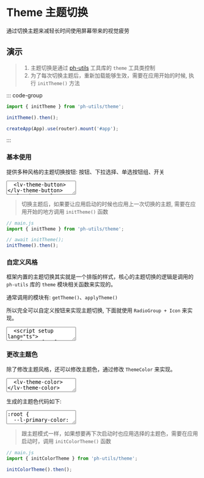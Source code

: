 # Theme 主题切换

通过切换主题来减轻长时间使用屏幕带来的视觉疲劳

## 演示

> 1. 主题切换是通过 [ph-utils](https://www.npmjs.com/package/ph-utils) 工具库的 `theme` 工具类控制
> 2. 为了每次切换主题后，重新加载能够生效，需要在应用开始的时候, 执行 `initTheme()` 方法

::: code-group

```js [main.ts]
import { initTheme } from 'ph-utils/theme';

initTheme().then();

createApp(App).use(router).mount('#app');
```

:::

<script setup>
  import {
    ThemeButton,
    ThemeSelect,
    ThemeSwitch,
    ThemeRadio,
    SunIcon,
    MoonIcon,
    ThemeDefaultIcon,
    Radio,
    RadioGroup,
    ThemeColor
  } from '../../src';
  import SourceCode from '../../src/app_components/SourceCode.vue'
  import { ref, watch, onMounted } from 'vue';

  const theme = ref('');
  const code = ref('');

  watch(theme, (val) => {
    import('ph-utils/theme').then((module) => {
      return module.applyTheme(val);
    })
  });

  onMounted(() => {
    import('ph-utils/theme').then((module) => {
      theme.value = module.getTheme();
    })
  })

  function handleColorChange() {
    const $style = document.getElementById('color-theme-style');
    if ($style != null) {
      let tmpCode = $style.innerHTML;
      tmpCode = tmpCode.replace('{', ' {\r\n  ').replaceAll(';', ';\r\n  ').replace('  }', '}')
      code.value = tmpCode;
    }
  }
</script>

### 基本使用

提供多种风格的主题切换按钮: 按钮、下拉选择、单选按钮组、开关

<ClientOnly>
  <CodePreview>
  <textarea lang="vue-html" v-pre>
  <lv-theme-button></lv-theme-button>
  <lv-theme-select class="ml-10"></lv-theme-select>
  <lv-theme-switch class="ml-10"></lv-theme-switch>
  <lv-theme-radio class="mt-15"></lv-theme-radio>
  </textarea>
  <template #preview>
    <ThemeButton></ThemeButton>
    <ThemeSelect class="ml-10"></ThemeSelect>
    <ThemeSwitch class="ml-10"></ThemeSwitch>
    <ThemeRadio class="mt-15"></ThemeRadio>
  </template>
  </CodePreview>
</ClientOnly>

> 切换主题后，如果要让应用启动的时候也应用上一次切换的主题, 需要在应用开始的地方调用 `initTheme()` 函数

```js
// main.js
import { initTheme } from 'ph-utils/theme';

// await initTheme();
initTheme().then();
```

### 自定义风格

框架内置的主题切换其实就是一个排版的样式，核心的主题切换的逻辑是调用的 `ph-utils` 库的 `theme` 模块相关函数来实现的。

通常调用的模块有: `getTheme()`、`applyTheme()`

所以完全可以自定义按钮来实现主题切换, 下面就使用 `RadioGroup + Icon` 来实现。

<ClientOnly>
  <CodePreview>
  <textarea lang="vue" v-pre>
  <script setup lang="ts">
    import { ref, watch } from 'vue';
    import { getTheme, applyTheme } from 'ph-utils/theme';
    // 获取当前主题
    const theme = ref(getTheme());
    // 主题改变时, 应用主题
    watch(theme, (val) => {
      applyTheme(val).then();
    });
  </script>
  <template>
    <lv-radio-group v-model="theme">
      <lv-radio value="auto" type="button">
        <lv-theme-default-icon></lv-theme-default-icon>
      </lv-radio>
      <lv-radio value="light" type="button">
        <lt-sun-icon></lt-sun-icon>
      </lv-radio>
      <lv-radio value="dark" type="button">
        <lt-moon-icon></lt-moon-icon>
      </lv-radio>
    </lv-radio-group>
  </template>
  </textarea>
  <template #preview>
  <RadioGroup v-model="theme">
    <Radio value="auto" type="button">
      <ThemeDefaultIcon></ThemeDefaultIcon>
    </Radio>
    <Radio value="light" type="button">
      <SunIcon></SunIcon>
    </Radio>
    <Radio value="dark" type="button">
      <MoonIcon></MoonIcon>
    </Radio>
  </RadioGroup>
  </template>
  </CodePreview>
</ClientOnly>

### 更改主题色

除了修改主题风格，还可以修改主题色，通过修改 `ThemeColor` 来实现。

<ClientOnly>
  <CodePreview>
  <textarea lang="vue-html" v-pre>
  <lv-theme-color></lv-theme-color>
  </textarea>
  <template #preview>
    <ThemeColor @change='handleColorChange'></ThemeColor>
  </template>
  </CodePreview>
</ClientOnly>

生成的主题色代码如下:

<ClientOnly>
<SourceCode :source-code="code"><textarea lang="css">
:root {
  --l-primary-color: #722ed1;
  --l-primary-color-light1: #9254de;
  --l-primary-color-light2: #b37feb;
  --l-primary-color-light3: #d3adf7;
  --l-primary-color-light4: #efdbff;
  --l-primary-color-light5: #f9f0ff;
  --l-primary-color-dark1: #531dab;
}
</textarea></SourceCode>
</ClientOnly>

> 跟主题模式一样，如果想要再下次启动时也应用选择的主题色，需要在应用启动时，调用 `initColorTheme()` 函数

```js
// main.js
import { initColorTheme } from 'ph-utils/theme';

initColorTheme().then();
```
